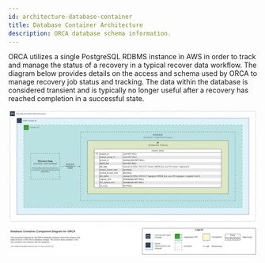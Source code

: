 ```yaml
---
id: architecture-database-container
title: Database Container Architecture
description: ORCA database schema information.
---
```


ORCA utilizes a single PostgreSQL RDBMS instance in AWS in order to track and
manage the status of a recovery in a typical recover data workflow. The diagram
below provides details on the access and schema used by ORCA to manage recovery
job status and tracking. The data within the database is considered transient
and is typically no longer useful after a recovery has reached completion in a
successful state.

![ORCA Database Container Context](../static/img/ORCA-Architecture-Database-Container-Component.svg)
